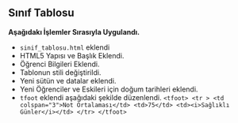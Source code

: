 ## Sınıf Tablosu

  

**Aşağıdakı İşlemler Sırasıyla Uygulandı.**
* `sinif_tablosu.html` eklendi
* HTML5 Yapısı ve Başlık Eklendi.
* Öğrenci Bilgileri Eklendi.
* Tablonun stili değiştirildi.
* Yeni sütün ve datalar eklendi.
* Yeni Öğrenciler ve Eskileri için doğum tarihleri eklendi.
* `tfoot` eklendi aşağıdaki şekilde düzenlendi.
 ``<tfoot>
            <tr >
                <td colspan="3">Not Ortalaması</td>
                <td>75</td>
                <td><i>Sağlıklı Günler</i></td>
            </tr>
        </tfoot>``

